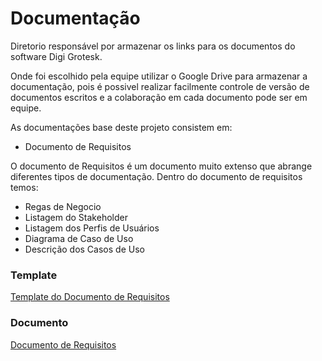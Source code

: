 # Documentação

Diretorio responsável por armazenar os links para os documentos do software Digi Grotesk.

Onde foi escolhido pela equipe utilizar o Google Drive para armazenar a documentação, pois é possivel realizar facilmente controle de versão de documentos escritos e a colaboração em cada documento pode ser em equipe.

As documentações base deste projeto consistem em:
- Documento de Requisitos
 
 O documento de Requisitos é um documento muito extenso que abrange diferentes tipos de documentação. Dentro do documento de requisitos temos:
 - Regas de Negocio
 - Listagem do Stakeholder
 - Listagem dos Perfis de Usuários
 - Diagrama de Caso de Uso
 - Descrição dos Casos de Uso
 
 ### Template 
 [Template do Documento de Requisitos](https://docs.google.com/document/d/1EvwvcwHn1aGdxiJvzS4m0TO_yO-Lyl2S5-q8zmFZJXg/edit?usp=sharing)
 
 ### Documento 
 [Documento de Requisitos](https://docs.google.com/document/d/1nW10u2yDiluhZo_GnVky8zfrkgEGlzbv9Vv8s9B-U1E/edit?usp=sharing)
